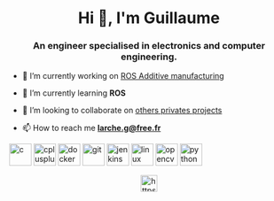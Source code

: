 <h1 align="center">Hi 👋, I'm Guillaume</h1>
<h3 align="center">An engineer specialised in electronics and computer engineering.</h3>

- 🔭 I’m currently working on [ROS Additive manufacturing](https://gitlab.com/InstitutMaupertuis/ros_additive_manufacturing)

- 🌱 I’m currently learning **ROS**

- 👯 I’m looking to collaborate on [others privates projects](https://gitlab.com/InstitutMaupertuis)

- 📫 How to reach me **larche.g@free.fr**

<p align="left"><img src="https://devicons.github.io/devicon/devicon.git/icons/c/c-original.svg" alt="c" width="40" height="40"/> <img src="https://devicons.github.io/devicon/devicon.git/icons/cplusplus/cplusplus-original.svg" alt="cplusplus" width="40" height="40"/> <img src="https://devicons.github.io/devicon/devicon.git/icons/docker/docker-original-wordmark.svg" alt="docker" width="40" height="40"/> <img src="https://www.vectorlogo.zone/logos/git-scm/git-scm-icon.svg" alt="git" width="40" height="40"/> <img src="https://www.vectorlogo.zone/logos/jenkins/jenkins-icon.svg" alt="jenkins" width="40" height="40"/> <img src="https://devicons.github.io/devicon/devicon.git/icons/linux/linux-original.svg" alt="linux" width="40" height="40"/> <img src="https://www.vectorlogo.zone/logos/opencv/opencv-icon.svg" alt="opencv" width="40" height="40"/> <img src="https://devicons.github.io/devicon/devicon.git/icons/python/python-original.svg" alt="python" width="40" height="40"/></p><p align="center">
<a href="https://linkedin.com/in/https://www.linkedin.com/in/guillaumelarche/" target="blank"><img align="center" src="https://cdn.jsdelivr.net/npm/simple-icons@3.0.1/icons/linkedin.svg" alt="https://www.linkedin.com/in/guillaumelarche/" height="30" width="30" /></a>
</p>
